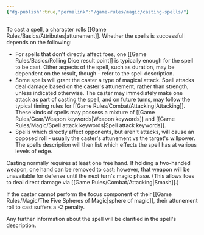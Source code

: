 ```yaml
---
{"dg-publish":true,"permalink":"/game-rules/magic/casting-spells/"}
---
```


To cast a spell, a character rolls [[Game Rules/Basics/Attributes\|attunement]]. Whether the spells is successful depends on the following:

- For spells that don't directly affect foes, one [[Game Rules/Basics/Rolling Dice\|result point]] is typically enough for the spell to be cast. Other aspects of the spell, such as duration, may be dependent on the result, though - refer to the spell description.
- Some spells will grant the caster a type of magical attack. Spell attacks deal damage based on the caster's attunement, rather than strength, unless indicated otherwise. The caster may immediately make one attack as part of casting the spell, and on future turns, may follow the typical timing rules for [[Game Rules/Combat/Attacking\|Attacking]]. These kinds of spells may possess a mixture of [[Game Rules/Gear/Weapon keywords\|Weapon keywords]] and [[Game Rules/Magic/Spell attack keywords\|Spell attack keywords]].
- Spells which directly affect opponents, but aren't attacks, will cause an opposed roll - usually the caster's attunement vs the target's willpower. The spells description will then list which effects the spell has at various levels of edge.

Casting normally requires at least one free hand. If holding a two-handed weapon, one hand can be removed to cast; however, that weapon will be unavailable for defense until the next turn's magic phase. (This allows foes to deal direct damage via [[Game Rules/Combat/Attacking\|Smash]].)

If the caster cannot perform the focus component of their [[Game Rules/Magic/The Five Spheres of Magic\|sphere of magic]], their attunement roll to cast suffers a -2 penalty.

Any further information about the spell will be clarified in the spell's description.
